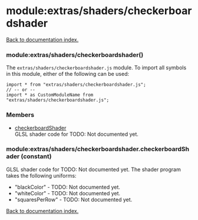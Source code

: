# module:extras/shaders/checkerboardshader

[Back to documentation index.](index.md)

<a name='extras_shaders_checkerboardshader'></a>
### module:extras/shaders/checkerboardshader()

The <code>extras/shaders/checkerboardshader.js</code> module.
To import all symbols in this module, either of the following can be used:

    import * from "extras/shaders/checkerboardshader.js";
    // -- or --
    import * as CustomModuleName from "extras/shaders/checkerboardshader.js";

### Members

* [checkerboardShader](#extras_shaders_checkerboardshader.checkerboardShader)<br>GLSL shader code for TODO: Not documented yet.

<a name='extras_shaders_checkerboardshader.checkerboardShader'></a>
### module:extras/shaders/checkerboardshader.checkerboardShader (constant)

GLSL shader code for TODO: Not documented yet.
The shader program takes the following uniforms:<ul>
<li>"blackColor" - TODO: Not documented yet.
<li>"whiteColor" - TODO: Not documented yet.
<li>"squaresPerRow" - TODO: Not documented yet.</ul>

[Back to documentation index.](index.md)
